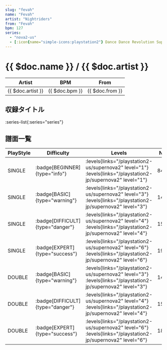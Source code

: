 ```yaml
---
slug: "fevah"
name: "Fevah"
artist: "Nightriders"
from: "Fevah"
bpm: 127
series:
  - "nova2-us"
  - [:icon{name="simple-icons:playstation2"} Dance Dance Revolution SuperNOVA2 :icon{name="flag:jp-4x3"}](/playstation2-jp/supernova2)
---
```


# {{ $doc.name }} / {{ $doc.artist }}

|Artist|BPM|From|
|------|---|----|
|{{ $doc.artist }}|{{ $doc.bpm }}|{{ $doc.from }}|

## 収録タイトル

:series-list{:series="series"}

## 譜面一覧

|PlayStyle|Difficulty|Levels|Notes|Movie|
|---------|----------|------|-----|-----|
|SINGLE| :badge[BEGINNER]{type="info"}| :levels{links="/playstation2-us/supernova2" level="1"}  :levels{links="/playstation2-jp/supernova2" level="1"}|84/0||
|SINGLE| :badge[BASIC]{type="warning"}| :levels{links="/playstation2-us/supernova2" level="3"}  :levels{links="/playstation2-jp/supernova2" level="3"}|145/3||
|SINGLE| :badge[DIFFICULT]{type="danger"}| :levels{links="/playstation2-us/supernova2" level="4"}  :levels{links="/playstation2-jp/supernova2" level="4"}|158/7||
|SINGLE| :badge[EXPERT]{type="success"}| :levels{links="/playstation2-us/supernova2" level="6"}  :levels{links="/playstation2-jp/supernova2" level="6"}|190/13||
|DOUBLE| :badge[BASIC]{type="warning"}| :levels{links="/playstation2-us/supernova2" level="3"}  :levels{links="/playstation2-jp/supernova2" level="3"}|145/3||
|DOUBLE| :badge[DIFFICULT]{type="danger"}| :levels{links="/playstation2-us/supernova2" level="4"}  :levels{links="/playstation2-jp/supernova2" level="4"}|156/7||
|DOUBLE| :badge[EXPERT]{type="success"}| :levels{links="/playstation2-us/supernova2" level="6"}  :levels{links="/playstation2-jp/supernova2" level="6"}|189/13||
